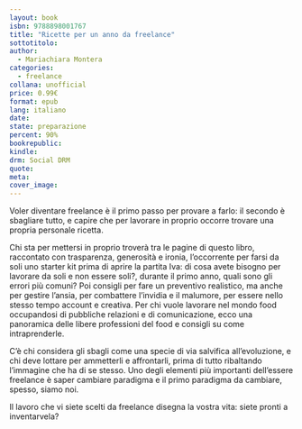 ```yaml
---
layout: book
isbn: 9788898001767
title: "Ricette per un anno da freelance"
sottotitolo:
author:
  - Mariachiara Montera
categories:
  - freelance 
collana: unofficial
price: 0.99€
format: epub
lang: italiano
date: 
state: preparazione
percent: 90%
bookrepublic: 
kindle: 
drm: Social DRM
quote:
meta:
cover_image:
---
```

Voler diventare freelance è il primo passo per provare a farlo: il secondo è sbagliare tutto, e capire che per lavorare in proprio occorre trovare una propria personale ricetta.

Chi sta per mettersi in proprio troverà tra le pagine di questo libro, raccontato con trasparenza, generosità e ironia, l’occorrente per farsi da soli uno starter kit prima di aprire la partita Iva: di cosa avete bisogno per lavorare da soli e non essere soli?, durante il primo anno, quali sono gli errori più comuni? Poi consigli per fare un preventivo realistico, ma anche per gestire l’ansia, per combattere l’invidia e il malumore, per essere nello stesso tempo account e creativa. Per chi vuole lavorare nel mondo food occupandosi di pubbliche relazioni e di comunicazione, ecco una panoramica delle libere professioni del food e consigli su come intraprenderle.

C’è chi considera gli sbagli come una specie di via salvifica all’evoluzione, e chi deve lottare per ammetterli e affrontarli, prima di tutto ribaltando l’immagine che ha di se stesso. Uno degli elementi più importanti dell’essere freelance è saper cambiare paradigma e il primo paradigma da cambiare, spesso, siamo noi.

Il lavoro che vi siete scelti da freelance disegna la vostra vita: siete pronti a inventarvela?
